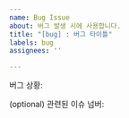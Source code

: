 ```yaml
---
name: Bug Issue
about: 버그 발생 시에 사용합니다.
title: "[bug] : 버그 타이틀"
labels: bug
assignees: ''

---
```


버그 상황:

(optional)
관련된 이슈 넘버:
